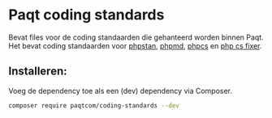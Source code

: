 # Paqt coding standards
Bevat files voor de coding standaarden die gehanteerd worden binnen Paqt. Het bevat coding standaarden voor [phpstan](https://github.com/phpstan/phpstan), [phpmd](https://github.com/phpmd/phpmd), [phpcs](https://github.com/squizlabs/PHP_CodeSniffer) en [php cs fixer](https://github.com/FriendsOfPHP/PHP-CS-Fixer).

## Installeren:
Voeg de dependency toe als een (dev) dependency via Composer.
```bash
composer require paqtcom/coding-standards --dev
```
